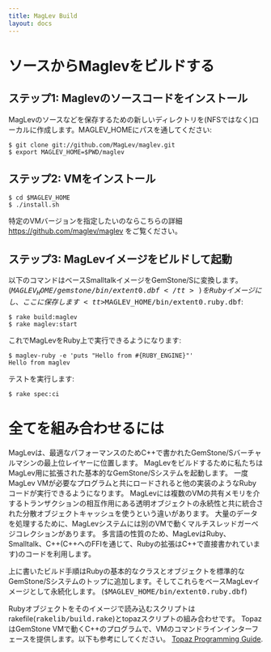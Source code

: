 ```yaml
---
title: MagLev Build
layout: docs
---
```

# ソースからMaglevをビルドする

## ステップ1: Maglevのソースコードをインストール
MagLevのソースなどを保存するための新しいディレクトリを(NFSではなく)ローカルに作成します。MAGLEV_HOMEにパスを通してください:

    $ git clone git://github.com/MagLev/maglev.git
    $ export MAGLEV_HOME=$PWD/maglev

## ステップ2: VMをインストール

    $ cd $MAGLEV_HOME
    $ ./install.sh

特定のVMバージョンを指定したいのならこちらの詳細 <https://github.com/maglev/maglev> をご覧ください。

## ステップ3: MagLevイメージをビルドして起動

以下のコマンドはベースSmalltalkイメージをGemStone/Sに変換します。
(<tt>$MAGLEV_HOME/gemstone/bin/extent0.dbf</tt>) をRubyイメージにし、ここに保存します <tt>$MAGLEV_HOME/bin/extent0.ruby.dbf</tt>:

    $ rake build:maglev
    $ rake maglev:start

これでMagLevをRuby上で実行できるようになります:

    $ maglev-ruby -e 'puts "Hello from #{RUBY_ENGINE}"'
    Hello from maglev

テストを実行します:

    $ rake spec:ci

# 全てを組み合わせるには

MagLevは、最適なパフォーマンスのためC++で書かれたGemStone/Sバーチャルマシンの最上位レイヤーに位置します。
MagLevをビルドするために私たちはMagLev用に拡張された基本的なGemStone/Sシステムを起動します。
一度MagLev VMが必要なプログラムと共にロードされると他の実装のようなRubyコードが実行できるようになります。
MagLevには複数のVMの共有メモリを介するトランザクションの相互作用にある透明オブジェクトの永続性と共に統合された分散オブジェクトキャッシュを使うという違いがあります。
大量のデータを処理するために、MagLevシステムには別のVMで動くマルチスレッドガーベジコレクションがあります。
多言語の性質のため、MagLevはRuby、Smalltalk、C++(C++へのFFIを通じて、Rubyの拡張はC++で直接書かれています)のコードを利用します。

上に書いたビルド手順はRubyの基本的なクラスとオブジェクトを標準的なGemStone/Sシステムのトップに追加します。そしてこれらをベースMagLevイメージとして永続化します。 (<tt>$MAGLEV_HOME/bin/extent0.ruby.dbf</tt>)

Rubyオブジェクトをそのイメージで読み込むスクリプトはrakefile(<tt>rakelib/build.rake</tt>)とtopazスクリプトの組み合わせです。
TopazはGemStone VMで動くC++のプログラムで、VMのコマンドラインインターフェースを提供します。以下も参考にしてください。
[Topaz Programming Guide](http://community.gemstone.com/download/attachments/6816350/GS64-Topaz-3.0.pdf?version=1).
